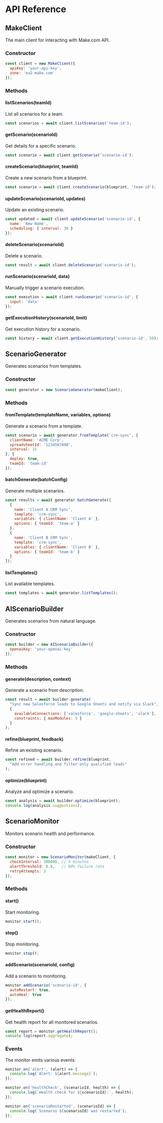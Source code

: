# API Reference

## MakeClient

The main client for interacting with Make.com API.

### Constructor

```javascript
const client = new MakeClient({
  apiKey: 'your-api-key',
  zone: 'eu2.make.com'
});
```

### Methods

#### listScenarios(teamId)
List all scenarios for a team.

```javascript
const scenarios = await client.listScenarios('team-id');
```

#### getScenario(scenarioId)
Get details for a specific scenario.

```javascript
const scenario = await client.getScenario('scenario-id');
```

#### createScenario(blueprint, teamId)
Create a new scenario from a blueprint.

```javascript
const scenario = await client.createScenario(blueprint, 'team-id');
```

#### updateScenario(scenarioId, updates)
Update an existing scenario.

```javascript
const updated = await client.updateScenario('scenario-id', {
  name: 'New Name',
  scheduling: { interval: 30 }
});
```

#### deleteScenario(scenarioId)
Delete a scenario.

```javascript
const result = await client.deleteScenario('scenario-id');
```

#### runScenario(scenarioId, data)
Manually trigger a scenario execution.

```javascript
const execution = await client.runScenario('scenario-id', {
  input: 'data'
});
```

#### getExecutionHistory(scenarioId, limit)
Get execution history for a scenario.

```javascript
const history = await client.getExecutionHistory('scenario-id', 50);
```

## ScenarioGenerator

Generates scenarios from templates.

### Constructor

```javascript
const generator = new ScenarioGenerator(makeClient);
```

### Methods

#### fromTemplate(templateName, variables, options)
Generate a scenario from a template.

```javascript
const scenario = await generator.fromTemplate('crm-sync', {
  clientName: 'ACME Corp',
  spreadsheetId: '1234567890',
  interval: 15
}, {
  deploy: true,
  teamId: 'team-id'
});
```

#### batchGenerate(batchConfig)
Generate multiple scenarios.

```javascript
const results = await generator.batchGenerate([
  {
    name: 'Client A CRM Sync',
    template: 'crm-sync',
    variables: { clientName: 'Client A' },
    options: { teamId: 'team-a' }
  },
  {
    name: 'Client B CRM Sync',
    template: 'crm-sync',
    variables: { clientName: 'Client B' },
    options: { teamId: 'team-b' }
  }
]);
```

#### listTemplates()
List available templates.

```javascript
const templates = await generator.listTemplates();
```

## AIScenarioBuilder

Generates scenarios from natural language.

### Constructor

```javascript
const builder = new AIScenarioBuilder({
  openaiKey: 'your-openai-key'
});
```

### Methods

#### generate(description, context)
Generate a scenario from description.

```javascript
const result = await builder.generate(
  "Sync new Salesforce leads to Google Sheets and notify via Slack",
  {
    availableConnections: ['salesforce', 'google-sheets', 'slack'],
    constraints: { maxModules: 5 }
  }
);
```

#### refine(blueprint, feedback)
Refine an existing scenario.

```javascript
const refined = await builder.refine(blueprint, 
  "Add error handling and filter only qualified leads"
);
```

#### optimize(blueprint)
Analyze and optimize a scenario.

```javascript
const analysis = await builder.optimize(blueprint);
console.log(analysis.suggestions);
```

## ScenarioMonitor

Monitors scenario health and performance.

### Constructor

```javascript
const monitor = new ScenarioMonitor(makeClient, {
  checkInterval: 300000, // 5 minutes
  alertThreshold: 0.8,   // 80% failure rate
  retryAttempts: 3
});
```

### Methods

#### start()
Start monitoring.

```javascript
monitor.start();
```

#### stop()
Stop monitoring.

```javascript
monitor.stop();
```

#### addScenario(scenarioId, config)
Add a scenario to monitoring.

```javascript
monitor.addScenario('scenario-id', {
  autoRestart: true,
  autoHeal: true
});
```

#### getHealthReport()
Get health report for all monitored scenarios.

```javascript
const report = monitor.getHealthReport();
console.log(report.aggregate);
```

### Events

The monitor emits various events:

```javascript
monitor.on('alert', (alert) => {
  console.log(`Alert: ${alert.message}`);
});

monitor.on('healthCheck', (scenarioId, health) => {
  console.log(`Health check for ${scenarioId}:`, health);
});

monitor.on('scenarioRestarted', (scenarioId) => {
  console.log(`Scenario ${scenarioId} was restarted`);
});
```
